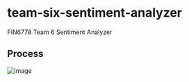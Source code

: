 # team-six-sentiment-analyzer

FIN6778 Team 6 Sentiment Analyzer

## Process
![image](https://github.com/vbortone/team-six-sentiment-analyzer/assets/373701/30abea5c-6dc2-42fc-9584-9ec1f0e40c15)
